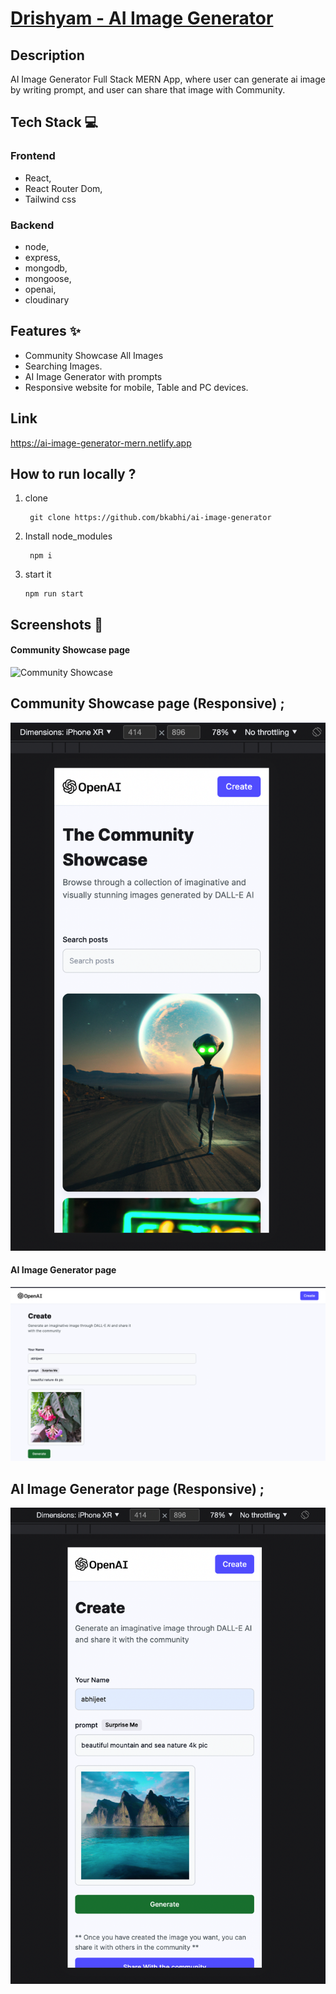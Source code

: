 # [Drishyam - AI Image Generator](https://ai-image-generator-mern.netlify.app)

## Description

AI Image Generator Full Stack MERN App, where user can generate ai image by writing prompt, and user can share that image with Community.

## Tech Stack 💻

### Frontend

- React,
- React Router Dom,
- Tailwind css

### Backend

- node,
- express,
- mongodb,
- mongoose,
- openai,
- cloudinary

## Features ✨

- Community Showcase All Images
- Searching Images.
- AI Image Generator with prompts
- Responsive website for mobile, Table and PC devices.

## Link

https://ai-image-generator-mern.netlify.app

## How to run locally ?

1.  clone
    ```
     git clone https://github.com/bkabhi/ai-image-generator
    ```
2.  Install node_modules
    ```
     npm i
    ```
3.  start it
    ```
    npm run start
    ```

## Screenshots 📸

#### Community Showcase page

![Community Showcase](drishyam/screenShots/Community-Showcase.png)

## Community Showcase page (Responsive) ;

![Community Showcase](drishyam/screenShots/Community-Showcase-mobile.png)

#### AI Image Generator page

![AI Image Generator](drishyam/screenShots/Generate-ai-image.png)

## AI Image Generator page (Responsive) ;

![AI Image Generator](drishyam/screenShots/Generate-ai-image-mobile.png)
